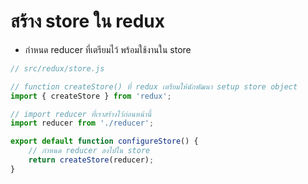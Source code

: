 
# สร้าง store ใน redux 

- กำหนด reducer ที่เตรียมไว้ พร้อมใช้งานใน store

```jsx
// src/redux/store.js

// function createStore() ที่ redux เตรียมให้นักพัฒนา setup store object
import { createStore } from 'redux';

// import reducer ที่เราสร้างไว้ก่อนหน้านี้ 
import reducer from './reducer';

export default function configureStore() {
    // กำหนด reducer ลงไปใน store
    return createStore(reducer);
}
```